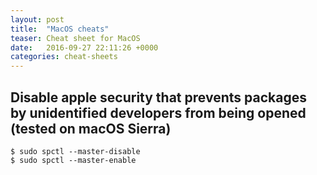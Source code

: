 ```yaml
---
layout: post
title:  "MacOS cheats"
teaser: Cheat sheet for MacOS
date:   2016-09-27 22:11:26 +0000
categories: cheat-sheets
---
```


## Disable apple security that prevents packages by unidentified developers from being opened (tested on macOS Sierra)

```shell
$ sudo spctl --master-disable
$ sudo spctl --master-enable
```

